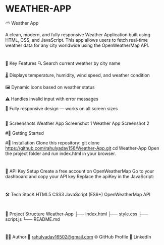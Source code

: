 # WEATHER-APP
⛅ Weather App

A clean, modern, and fully responsive Weather Application built using HTML, CSS, and JavaScript. 
This app allows users to fetch real-time weather data for any city worldwide using the OpenWeatherMap API.

#
🌟 Key Features
🔍 Search current weather by city name

🌡️ Displays temperature, humidity, wind speed, and weather condition

🖼️ Dynamic icons based on weather status

⚠️ Handles invalid input with error messages

📱 Fully responsive design — works on all screen sizes

##
📸 Screenshots
Weather App Screenshot 1
Weather App Screenshot 2

#🚀 Getting Started

 #🔧 Installation Clone this repository:
 git clone https://github.com/rahulyadav156/Weather-App.git cd Weather-App Open the project folder and run index.html in your browser.
 
#
🔐 API Key Setup
Create a free account on OpenWeatherMap
Go to your dashboard and copy your API key
Replace the apiKey in the JavaScript:

#
🛠️ Tech StacK
HTML5 
CSS3 
JavaScript (ES6+)
OpenWeatherMap API


#
📁 Project Structure Weather-App
├── index.html
├── style.css
├── script.js
└── README.md

#
🙋‍♂️ Author
📧 rahulyadav16502@gmail.com
🌐 GitHub Profile
🔗 LinkedIn

